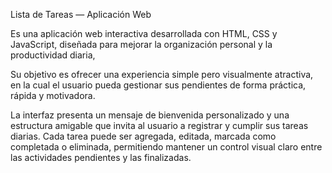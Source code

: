 Lista de Tareas — Aplicación Web

Es una aplicación web interactiva desarrollada con HTML, CSS y JavaScript, diseñada para mejorar la organización personal y la productividad diaria,

Su objetivo es ofrecer una experiencia simple pero visualmente atractiva, en la cual el usuario pueda gestionar sus pendientes de forma práctica, rápida y motivadora.

La interfaz presenta un mensaje de bienvenida personalizado y una estructura amigable que invita al usuario a registrar y cumplir sus tareas diarias.
Cada tarea puede ser agregada, editada, marcada como completada o eliminada, permitiendo mantener un control visual claro entre las actividades pendientes y las finalizadas.
